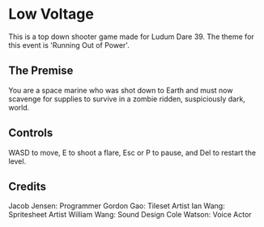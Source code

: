# Low Voltage

This is a top down shooter game made for Ludum Dare 39.
The theme for this event is 'Running Out of Power'.

## The Premise
You are a space marine who was shot down to Earth and must now scavenge for supplies to survive in a zombie ridden, suspiciously dark, world.

## Controls
WASD to move, E to shoot a flare, Esc or P to pause, and Del to restart the level.

## Credits
Jacob Jensen: Programmer
Gordon Gao: Tileset Artist
Ian Wang: Spritesheet Artist
William Wang: Sound Design
Cole Watson: Voice Actor

